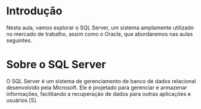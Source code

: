 

# Introdução

Nesta aula, vamos explorar o SQL Server, um sistema amplamente utilizado no mercado de trabalho, assim como o Oracle, que abordaremos nas aulas seguintes.

# Sobre o SQL Server

O SQL Server é um sistema de gerenciamento de banco de dados relacional desenvolvido pela Microsoft. Ele é projetado para gerenciar e armazenar informações, facilitando a recuperação de dados para outras aplicações e usuários [5].